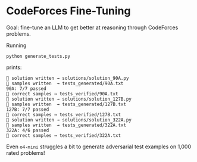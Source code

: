 # CodeForces Fine-Tuning

Goal: fine-tune an LLM to get better at reasoning through CodeForces problems.

Running

```
python generate_tests.py
```

prints:

```
📝 solution written → solutions/solution_90A.py
🧪 samples written  → tests_generated/90A.txt
90A: 7/7 passed
📂 correct samples → tests_verified/90A.txt
📝 solution written → solutions/solution_127B.py
🧪 samples written  → tests_generated/127B.txt
127B: 7/7 passed
📂 correct samples → tests_verified/127B.txt
📝 solution written → solutions/solution_322A.py
🧪 samples written  → tests_generated/322A.txt
322A: 4/6 passed
📂 correct samples → tests_verified/322A.txt
```

Even `o4-mini` struggles a bit to generate adversarial test examples on 1,000 rated 
problems!